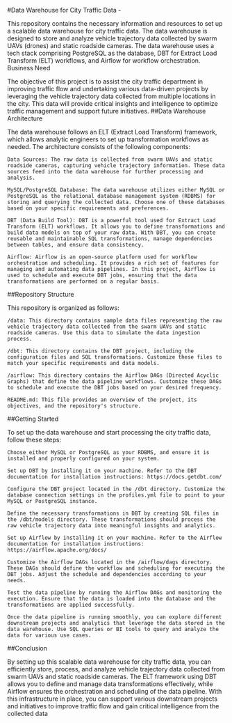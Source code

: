 
#Data Warehouse for City Traffic Data - 

This repository contains the necessary information and resources to set up a scalable data warehouse for city traffic data. The data warehouse is designed to store and analyze vehicle trajectory data collected by swarm UAVs (drones) and static roadside cameras. The data warehouse uses a tech stack comprising PostgreSQL as the database, DBT for Extract Load Transform (ELT) workflows, and Airflow for workflow orchestration.
Business Need

The objective of this project is to assist the city traffic department in improving traffic flow and undertaking various data-driven projects by leveraging the vehicle trajectory data collected from multiple locations in the city. This data will provide critical insights and intelligence to optimize traffic management and support future initiatives.
##Data Warehouse Architecture

The data warehouse follows an ELT (Extract Load Transform) framework, which allows analytic engineers to set up transformation workflows as needed. The architecture consists of the following components:

    Data Sources: The raw data is collected from swarm UAVs and static roadside cameras, capturing vehicle trajectory information. These data sources feed into the data warehouse for further processing and analysis.

    MySQL/PostgreSQL Database: The data warehouse utilizes either MySQL or PostgreSQL as the relational database management system (RDBMS) for storing and querying the collected data. Choose one of these databases based on your specific requirements and preferences.

    DBT (Data Build Tool): DBT is a powerful tool used for Extract Load Transform (ELT) workflows. It allows you to define transformations and build data models on top of your raw data. With DBT, you can create reusable and maintainable SQL transformations, manage dependencies between tables, and ensure data consistency.

    Airflow: Airflow is an open-source platform used for workflow orchestration and scheduling. It provides a rich set of features for managing and automating data pipelines. In this project, Airflow is used to schedule and execute DBT jobs, ensuring that the data transformations are performed on a regular basis.

##Repository Structure

This repository is organized as follows:

    /data: This directory contains sample data files representing the raw vehicle trajectory data collected from the swarm UAVs and static roadside cameras. Use this data to simulate the data ingestion process.

    /dbt: This directory contains the DBT project, including the configuration files and SQL transformations. Customize these files to match your specific requirements and data models.

    /airflow: This directory contains the Airflow DAGs (Directed Acyclic Graphs) that define the data pipeline workflows. Customize these DAGs to schedule and execute the DBT jobs based on your desired frequency.

    README.md: This file provides an overview of the project, its objectives, and the repository's structure.

##Getting Started

To set up the data warehouse and start processing the city traffic data, follow these steps:

    Choose either MySQL or PostgreSQL as your RDBMS, and ensure it is installed and properly configured on your system.

    Set up DBT by installing it on your machine. Refer to the DBT documentation for installation instructions: https://docs.getdbt.com/

    Configure the DBT project located in the /dbt directory. Customize the database connection settings in the profiles.yml file to point to your MySQL or PostgreSQL instance.

    Define the necessary transformations in DBT by creating SQL files in the /dbt/models directory. These transformations should process the raw vehicle trajectory data into meaningful insights and analytics.

    Set up Airflow by installing it on your machine. Refer to the Airflow documentation for installation instructions: https://airflow.apache.org/docs/

    Customize the Airflow DAGs located in the /airflow/dags directory. These DAGs should define the workflow and scheduling for executing the DBT jobs. Adjust the schedule and dependencies according to your needs.

    Test the data pipeline by running the Airflow DAGs and monitoring the execution. Ensure that the data is loaded into the database and the transformations are applied successfully.

    Once the data pipeline is running smoothly, you can explore different downstream projects and analytics that leverage the data stored in the data warehouse. Use SQL queries or BI tools to query and analyze the data for various use cases.

##Conclusion

By setting up this scalable data warehouse for city traffic data, you can efficiently store, process, and analyze vehicle trajectory data collected from swarm UAVs and static roadside cameras. The ELT framework using DBT allows you to define and manage data transformations effectively, while Airflow ensures the orchestration and scheduling of the data pipeline. With this infrastructure in place, you can support various downstream projects and initiatives to improve traffic flow and gain critical intelligence from the collected data